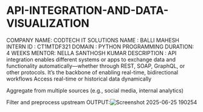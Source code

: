 # API-INTEGRATION-AND-DATA-VISUALIZATION
COMPANY NAME: CODTECH IT SOLUTIONS
NAME : BALLI MAHESH
INTERN ID : CT1MTDF321
DOMAIN : PYTHON PROGRAMMING
DURATION: 4 WEEKS 
MENTOR: NELLA SANTHOSH KUMAR
DESCRIPTION :
API integration enables different systems or apps to exchange data and functionality automatically—whether through REST, SOAP, GraphQL, or other protocols. It’s the backbone of enabling real-time, bidirectional workflows Access real-time or historical data dynamically

Aggregate from multiple sources (e.g., social media, internal analytics)

Filter and preprocess upstream 
OUTPUT:![Screenshot 2025-06-25 190254](https://github.com/user-attachments/assets/8bbb91ed-69b6-4490-87f1-364e0416058c)
